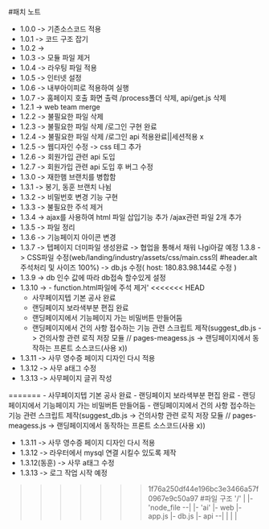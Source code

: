 #패치 노트

- 1.0.0 -> 기존소스코드 적용
- 1.0.1 -> 코드 구조 잡기
- 1.0.2 ->
- 1.0.3 -> 모듈 파일 제거
- 1.0.4 -> 라우팅 파일 적용
- 1.0.5 -> 인터넷 설정
- 1.0.6 -> 내부아이피로 적용하여 실행
- 1.0.7 -> 홈페이지 호출 화면 출력 /process폴더 삭제, api/get.js 삭제
- 1.2.1 -> web team merge
- 1.2.2 -> 불필요한 파일 삭제
- 1.2.3 -> 불필요한 파일 삭제 /로그인 구현 완료
- 1.2.4 -> 불필요한 파일 삭제 /로그인 api 적용완료||세션적용 x
- 1.2.5 -> 웹디자인 수정 -> css 테그 추가
- 1.2.6 -> 회원가입 관련 api 도입
- 1.2.7 -> 회원가입 관련 api 도입 후 버그 수정
- 1.3.0 -> 재한햄 브랜치를 병합함
- 1.3.1 -> 봉기, 동훈 브랜치 나뉨
- 1.3.2 -> 비밀번호 변경 기능 구현
- 1.3.3 -> 불필요한 주석 제거
- 1.3.4 -> ajax를 사용하여 html 파일 삽입기능 추가 /ajax관련 파일 2개 추가
- 1.3.5 -> 파일 정리
- 1.3.6 -> 기능페이지 아이콘 변경
- 1.3.7 -> 텝페이지 더미파일 생성완료 -> 협업을 통해서 채워 나gi아갈 예정
  1.3.8 -> CSS파일 수정(web/landing/industry/assets/css/main.css의 #header.alt 주석처리 및 사이즈 100%) -> db.js 수정( host: 180.83.98.144로 수정 )
- 1.3.9 -> db 인수 값에 따라 db접속 할수있게 설정
- 1.3.10 -> - function.html파일에 주석 제거'
<<<<<<< HEAD
  - 사무페이지텝 기본 공사 완료
  - 랜딩페이지 보라색부분 편집 완료
  - 랜딩페이지에서 기능페이지 가는 비밀버튼 만들어둠
  - 랜딩페이지에서 건의 사항 접수하는 기능 관련 스크립트 제작(suggest_db.js -> 건의사항 관련 로직 저장 모듈 // pages-meagess.js -> 랜딩페이지에서 동작하는 프론트 소스코드(사용 x))
- 1.3.11 -> 사무 영수증 페이지 디자인 다시 적용
- 1.3.12 -> 사무 a태그 수정
- 1.3.13 -> 사무페이지 글귀 작성

=======
            - 사무페이지텝 기본 공사 완료
            - 랜딩페이지 보라색부분 편집 완료
            - 랜딩페이지에서 기능페이지 가는 비밀버튼 만들어둠
            - 랜딩페이지에서 건의 사항 접수하는 기능 관련 스크립트 제작(suggest_db.js -> 건의사항 관련 로직 저장 모듈 // pages-meagess.js -> 랜딩페이지에서 동작하는 프론트 소스코드(사용 x))
- 1.3.11 -> 사무 영수증 페이지 디자인 다시 적용            
- 1.3.12 -> 라우터에서 mysql 연결 시킬수 있도록 제작
- 1.3.12(동훈) -> 사무 a태그 수정
- 1.3.13 -> 로그 작업 시작 예정
>>>>>>> 1f76a250df44e196bc3e3466a57f0967e9c50a97
#파일 구조
'/'
|
|- 'node_file --|
|- 'ai'         |- web
|- app.js
|- db.js
|- api  --|
|         |
|

